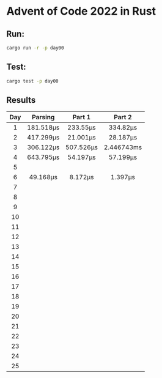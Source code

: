 # Advent of Code 2022 in Rust

## Run:

```bash
cargo run -r -p day00
```

## Test:

```bash
cargo test -p day00
```

## Results

|  Day  |  Parsing  |  Part 1   |   Part 2   |
| :---: | :-------: | :-------: | :--------: |
|   1   | 181.518µs | 233.55µs  |  334.82µs  |
|   2   | 417.299µs | 21.001µs  |  28.187µs  |
|   3   | 306.122µs | 507.526µs | 2.446743ms |
|   4   | 643.795µs | 54.197µs  |  57.199µs  |
|   5   |           |           |            |
|   6   | 49.168µs  |  8.172µs  |  1.397µs   |
|   7   |           |           |            |
|   8   |           |           |            |
|   9   |           |           |            |
|  10   |           |           |            |
|  11   |           |           |            |
|  12   |           |           |            |
|  13   |           |           |            |
|  14   |           |           |            |
|  15   |           |           |            |
|  16   |           |           |            |
|  17   |           |           |            |
|  18   |           |           |            |
|  19   |           |           |            |
|  20   |           |           |            |
|  21   |           |           |            |
|  22   |           |           |            |
|  23   |           |           |            |
|  24   |           |           |            |
|  25   |           |           |            |

